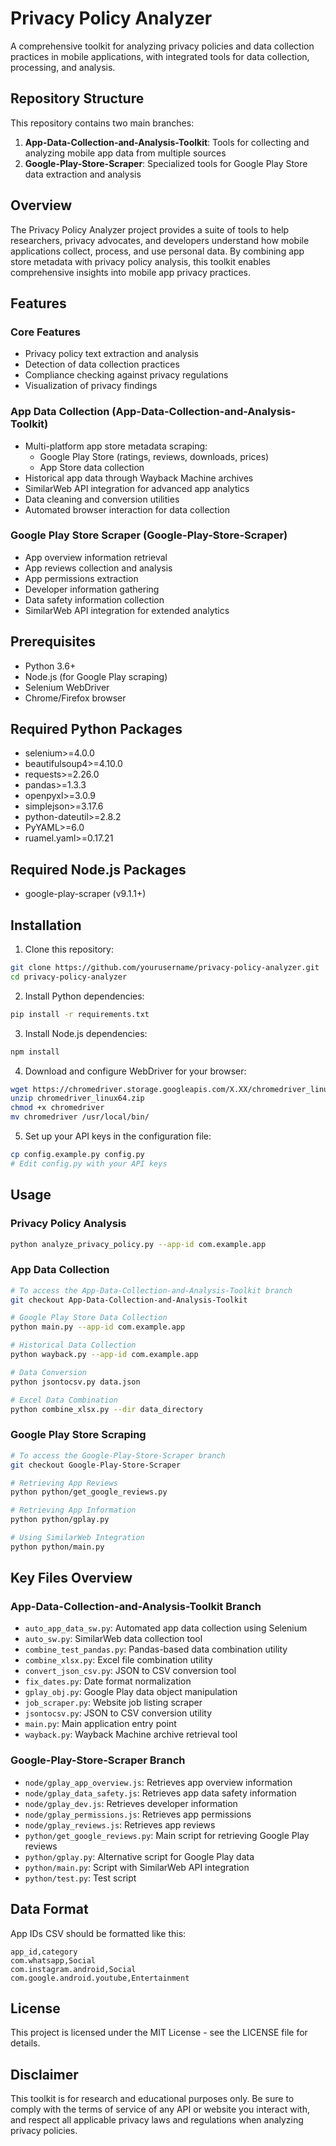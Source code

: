 # Privacy Policy Analyzer

A comprehensive toolkit for analyzing privacy policies and data collection practices in mobile applications, with integrated tools for data collection, processing, and analysis.

## Repository Structure

This repository contains two main branches:

1. **App-Data-Collection-and-Analysis-Toolkit**: Tools for collecting and analyzing mobile app data from multiple sources
2. **Google-Play-Store-Scraper**: Specialized tools for Google Play Store data extraction and analysis

## Overview

The Privacy Policy Analyzer project provides a suite of tools to help researchers, privacy advocates, and developers understand how mobile applications collect, process, and use personal data. By combining app store metadata with privacy policy analysis, this toolkit enables comprehensive insights into mobile app privacy practices.

## Features

### Core Features
- Privacy policy text extraction and analysis
- Detection of data collection practices
- Compliance checking against privacy regulations
- Visualization of privacy findings

### App Data Collection (App-Data-Collection-and-Analysis-Toolkit)
- Multi-platform app store metadata scraping:
  - Google Play Store (ratings, reviews, downloads, prices)
  - App Store data collection
- Historical app data through Wayback Machine archives
- SimilarWeb API integration for advanced app analytics
- Data cleaning and conversion utilities
- Automated browser interaction for data collection

### Google Play Store Scraper (Google-Play-Store-Scraper)
- App overview information retrieval
- App reviews collection and analysis
- App permissions extraction
- Developer information gathering
- Data safety information collection
- SimilarWeb API integration for extended analytics

## Prerequisites

- Python 3.6+
- Node.js (for Google Play scraping)
- Selenium WebDriver
- Chrome/Firefox browser

## Required Python Packages
- selenium>=4.0.0
- beautifulsoup4>=4.10.0
- requests>=2.26.0
- pandas>=1.3.3
- openpyxl>=3.0.9
- simplejson>=3.17.6
- python-dateutil>=2.8.2
- PyYAML>=6.0
- ruamel.yaml>=0.17.21

## Required Node.js Packages
- google-play-scraper (v9.1.1+)

## Installation

1. Clone this repository:
```bash
git clone https://github.com/yourusername/privacy-policy-analyzer.git
cd privacy-policy-analyzer
```

2. Install Python dependencies:
```bash
pip install -r requirements.txt
```

3. Install Node.js dependencies:
```bash
npm install
```

4. Download and configure WebDriver for your browser:
```bash
wget https://chromedriver.storage.googleapis.com/X.XX/chromedriver_linux64.zip
unzip chromedriver_linux64.zip
chmod +x chromedriver
mv chromedriver /usr/local/bin/
```

5. Set up your API keys in the configuration file:
```bash
cp config.example.py config.py
# Edit config.py with your API keys
```

## Usage

### Privacy Policy Analysis
```bash
python analyze_privacy_policy.py --app-id com.example.app
```

### App Data Collection
```bash
# To access the App-Data-Collection-and-Analysis-Toolkit branch
git checkout App-Data-Collection-and-Analysis-Toolkit

# Google Play Store Data Collection
python main.py --app-id com.example.app

# Historical Data Collection
python wayback.py --app-id com.example.app

# Data Conversion
python jsontocsv.py data.json

# Excel Data Combination
python combine_xlsx.py --dir data_directory
```

### Google Play Store Scraping
```bash
# To access the Google-Play-Store-Scraper branch
git checkout Google-Play-Store-Scraper

# Retrieving App Reviews
python python/get_google_reviews.py

# Retrieving App Information
python python/gplay.py

# Using SimilarWeb Integration
python python/main.py
```

## Key Files Overview

### App-Data-Collection-and-Analysis-Toolkit Branch
- `auto_app_data_sw.py`: Automated app data collection using Selenium
- `auto_sw.py`: SimilarWeb data collection tool
- `combine_test_pandas.py`: Pandas-based data combination utility
- `combine_xlsx.py`: Excel file combination utility
- `convert_json_csv.py`: JSON to CSV conversion tool
- `fix_dates.py`: Date format normalization
- `gplay_obj.py`: Google Play data object manipulation
- `job_scraper.py`: Website job listing scraper
- `jsontocsv.py`: JSON to CSV conversion utility
- `main.py`: Main application entry point
- `wayback.py`: Wayback Machine archive retrieval tool

### Google-Play-Store-Scraper Branch
- `node/gplay_app_overview.js`: Retrieves app overview information
- `node/gplay_data_safety.js`: Retrieves app data safety information
- `node/gplay_dev.js`: Retrieves developer information
- `node/gplay_permissions.js`: Retrieves app permissions
- `node/gplay_reviews.js`: Retrieves app reviews
- `python/get_google_reviews.py`: Main script for retrieving Google Play reviews
- `python/gplay.py`: Alternative script for Google Play data
- `python/main.py`: Script with SimilarWeb API integration
- `python/test.py`: Test script

## Data Format

App IDs CSV should be formatted like this:
```
app_id,category
com.whatsapp,Social
com.instagram.android,Social
com.google.android.youtube,Entertainment
```

## License

This project is licensed under the MIT License - see the LICENSE file for details.

## Disclaimer

This toolkit is for research and educational purposes only. Be sure to comply with the terms of service of any API or website you interact with, and respect all applicable privacy laws and regulations when analyzing privacy policies.
